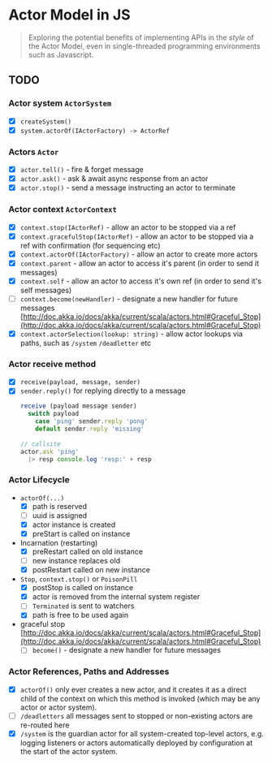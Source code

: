 # Actor Model in JS

> Exploring the potential benefits of implementing APIs in the *style* of the Actor Model, 
even in single-threaded programming environments such as Javascript.

## TODO

### Actor system `ActorSystem`

- [x] `createSystem()`
- [x] `system.actorOf(IActorFactory) -> ActorRef` 

### Actors `Actor`

- [x] `actor.tell()` - fire & forget message
- [x] `actor.ask()` - ask & await async response from an actor
- [x] `actor.stop()` - send a message instructing an actor to terminate

### Actor context `ActorContext`
- [x] `context.stop(IActorRef)` - allow an actor to be stopped via a ref
- [x] `context.gracefulStop(IActorRef)` - allow an actor to be stopped via a ref with confirmation (for sequencing etc)
- [x] `context.actorOf(IActorFactory)` - allow an actor to create more actors
- [x] `context.parent` - allow an actor to access it's parent (in order to send it messages)
- [x] `context.self` - allow an actor to access it's own ref (in order to send it's self messages)
- [ ] `context.become(newHandler)` - designate a new handler for future messages [http://doc.akka.io/docs/akka/current/scala/actors.html#Graceful_Stop](http://doc.akka.io/docs/akka/current/scala/actors.html#Graceful_Stop)
- [x] `context.actorSelection(lookup: string)` - allow actor lookups via paths, such as `/system` `/deadletter` etc

### Actor receive method
- [x] `receive(payload, message, sender)`
- [x] `sender.reply()` for replying directly to a message
    ```js
    receive (payload message sender)
      switch payload
        case 'ping' sender.reply 'pong'
        default sender.reply 'missing'
      
    // callsite
    actor.ask 'ping'
      |> resp console.log 'resp:' + resp
    ```
    
### Actor Lifecycle

- `actorOf(...)`
    - [x] path is reserved
    - [ ] uuid is assigned
    - [x] actor instance is created
    - [x] preStart is called on instance
    
- Incarnation (restarting)
    - [x] preRestart called on old instance
    - [ ] new instance replaces old
    - [x] postRestart called on new instance
    
- `Stop`, `context.stop()` or `PoisonPill`
    - [x] postStop is called on instance
    - [x] actor is removed from the internal system register
    - [ ] `Terminated` is sent to watchers
    - [x] path is free to be used again
    
- graceful stop [http://doc.akka.io/docs/akka/current/scala/actors.html#Graceful_Stop](http://doc.akka.io/docs/akka/current/scala/actors.html#Graceful_Stop)
    - [ ] `become()` - designate a new handler for future messages
    
### Actor References, Paths and Addresses

- [x] `actorOf()` only ever creates a new actor, and it creates it as a direct child of the context 
    on which this method is invoked (which may be any actor or actor system).
- [ ] `/deadletters` all messages sent to stopped or non-existing actors are re-routed here 
- [x] `/system` is the guardian actor for all system-created top-level actors, e.g. logging 
    listeners or actors automatically deployed by configuration at the start of the actor system.